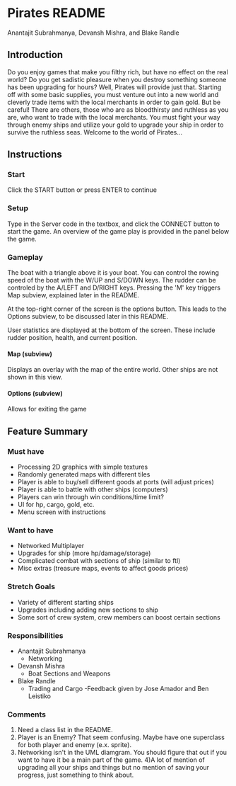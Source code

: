 # Pirates README
Anantajit Subrahmanya, Devansh Mishra, and Blake Randle

## Introduction
Do you enjoy games that make you filthy rich, but have no effect on the real world? Do you get sadistic pleasure when you destroy something someone has been upgrading for hours? Well, Pirates will provide just that. Starting off with some basic supplies, you must venture out into a new world and cleverly trade items with the local merchants in order to gain gold. But be careful! There are others, those who are as bloodthirsty and ruthless as you are, who want to trade with the local merchants. You must fight your way through enemy ships and utilize your gold to upgrade your ship in order to survive the ruthless seas. Welcome to the world of Pirates…

## Instructions

### Start

Click the START button or press ENTER to continue

### Setup 

Type in the Server code in the textbox, and click the CONNECT button to start the game. An overview of the game play is provided in the panel below the game.

### Gameplay

The boat with a triangle above it is your boat. You can control the rowing speed of the boat with the W/UP and S/DOWN keys. The rudder can be 
controled by the A/LEFT and D/RIGHT keys. Pressing the 'M' key triggers Map subview, explained later in the README.

At the top-right corner of the screen is the options button. This leads to the Options subview, to be discussed later in this README. 

User statistics are displayed at the bottom of the screen. These include rudder position, health, and current position. 

#### Map (subview)
Displays an overlay with the map of the entire world. Other ships are not shown in this view.

#### Options (subview)
Allows for exiting the game

## Feature Summary

### Must have
- Processing 2D graphics with simple textures
- Randomly generated maps with different tiles
- Player is able to buy/sell different goods at ports (will adjust prices)
- Player is able to battle with other ships (computers)
- Players can win through win conditions/time limit?
- UI for hp, cargo, gold, etc.
- Menu screen with instructions

### Want to have
- Networked Multiplayer
- Upgrades for ship (more hp/damage/storage)
- Complicated combat with sections of ship (similar to ftl)
- Misc extras (treasure maps, events to affect goods prices)

### Stretch Goals
- Variety of different starting ships
- Upgrades including adding new sections to ship
- Some sort of crew system, crew members can boost certain sections 

### Responsibilities 
- Anantajit Subrahmanya
    - Networking
- Devansh Mishra
    - Boat Sections and Weapons
- Blake Randle
    - Trading and Cargo
-Feedback given by Jose Amador and Ben Leistiko

### Comments
1) Need a class list in the README.
2) Player is an Enemy? That seem confusing. Maybe have one superclass for both player and enemy (e.x. sprite).
3) Networking isn't in the UML diamgram.  You should figure that out if you want to have it be a main part of the game.
4)A lot of mention of upgrading all your ships and things but no mention of saving your progress, just something to think about.
